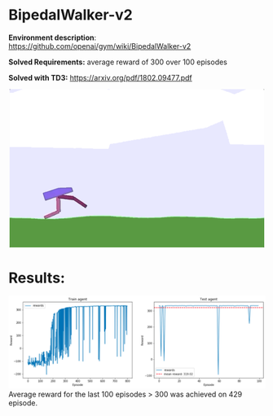 # BipedalWalker-v2
**Environment description**: https://github.com/openai/gym/wiki/BipedalWalker-v2

**Solved Requirements:** average reward of 300 over 100 episodes

**Solved with TD3:** https://arxiv.org/pdf/1802.09477.pdf
<p align="center">
<img src="images/Env.png" width=500 class="center">
</p>


# Results:
<img src="images/Results.png">
Average reward for the last 100 episodes > 300 was achieved on 429 episode. 
